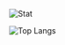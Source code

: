 
![Stat](https://github-readme-stats.vercel.app/api?username=sierra007117&count_private=true&show_icons=true&theme=chartreuse-dark)


![Top Langs](https://github-readme-stats.vercel.app/api/top-langs/?username=sierra007117&langs_count=10&hide=html,SCSS&theme=dark&layout=compact)

